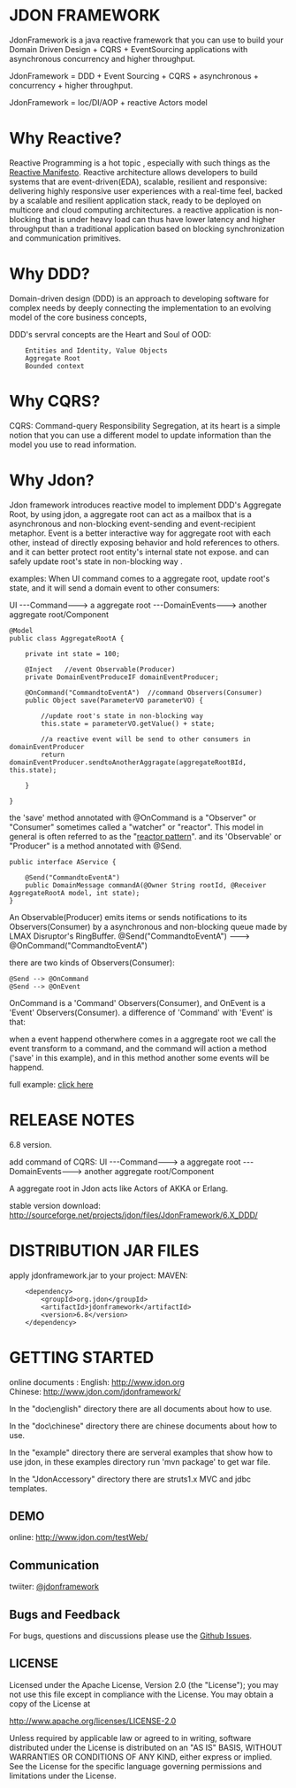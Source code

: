 JDON FRAMEWORK
===================================  
JdonFramework is a java reactive framework that you can use to build your Domain Driven Design + CQRS + EventSourcing  applications with asynchronous concurrency and higher throughput.

JdonFramework = DDD + Event Sourcing + CQRS + asynchronous + concurrency + higher throughput.

JdonFramework = Ioc/DI/AOP + reactive Actors model


Why Reactive?
===================================  

Reactive Programming is a hot topic , especially with such things as the [Reactive Manifesto](http://www.reactivemanifesto.org/). 
Reactive architecture allows developers to build systems that are event-driven(EDA), scalable, resilient and responsive: delivering highly responsive user experiences with a real-time feel, backed by a scalable and resilient application stack, ready to be deployed on multicore and cloud computing architectures.
a reactive application is non-blocking that is under heavy load can thus have lower latency and higher throughput than a traditional application based on blocking synchronization and communication primitives.

Why DDD?
===================================  
Domain-driven design (DDD) is an approach to developing software for complex needs by deeply connecting the implementation to an evolving model of the core business concepts,

DDD's servral concepts are the Heart and Soul of OOD:  

		Entities and Identity, Value Objects 
		Aggregate Root
		Bounded context
		
Why CQRS?
===================================  
CQRS: Command-query Responsibility Segregation, at its heart is a simple notion that you can use a different model to update information than the model you use to read information.

Why Jdon?
===================================  
Jdon framework introduces reactive model to implement DDD's Aggregate Root, 
by using jdon, a aggregate root can act as a mailbox that is a asynchronous and non-blocking event-sending and event-recipient metaphor.
Event is a better interactive way for aggregate root with each other, instead of directly exposing behavior and hold references to others. 
and it can better protect root entity's internal state not expose. and can safely update root's state in non-blocking way .

examples:
When UI command comes to a aggregate root, update root's state, and it will send a domain event to other consumers:

UI ---Command---> a aggregate root ---DomainEvents---> another aggregate root/Component

	@Model
	public class AggregateRootA {

		private int state = 100;
	
		@Inject   //event Observable(Producer)
		private DomainEventProduceIF domainEventProducer;
	
		@OnCommand("CommandtoEventA")  //command Observers(Consumer) 
		public Object save(ParameterVO parameterVO) {
		
			//update root's state in non-blocking way 
			this.state = parameterVO.getValue() + state;
		
			//a reactive event will be send to other consumers in domainEventProducer
			return domainEventProducer.sendtoAnotherAggragate(aggregateRootBId, this.state);

		}
		
	}
	
the 'save' method annotated with @OnCommand is a "Observer" or "Consumer"  sometimes called a "watcher" or "reactor". This model in general is often referred to as the "[reactor pattern](http://en.wikipedia.org/wiki/Reactor_pattern)".
and its 'Observable' or "Producer" is a method annotated with @Send.
 
	public interface AService {

		@Send("CommandtoEventA")
		public DomainMessage commandA(@Owner String rootId, @Receiver AggregateRootA model, int state);
	} 

An Observable(Producer) emits items or sends notifications to its Observers(Consumer) by a asynchronous and non-blocking queue made by LMAX Disruptor's RingBuffer.
@Send("CommandtoEventA") ---> @OnCommand("CommandtoEventA") 

there are two kinds of Observers(Consumer):

	@Send --> @OnCommand
	@Send --> @OnEvent

OnCommand is a 'Command' Observers(Consumer), and OnEvent is a 'Event' Observers(Consumer).
a difference of 'Command' with 'Event' is that:

when a event happend otherwhere comes in a aggregate root we call the event
transform to a command, and the command will action a method ('save' in this example), 
and in this method  another some events  will be happend.


full example: [click here](https://github.com/banq/jdonframework/blob/master/src/test/java/com/jdon/sample/test/cqrs/a/AggregateRootA.java)

RELEASE NOTES
===================================  

6.8 version.  

add command of CQRS:
UI ---Command---> a aggregate root ---DomainEvents---> another aggregate root/Component

A aggregate root in Jdon acts like Actors of AKKA or Erlang.

stable version download: 
http://sourceforge.net/projects/jdon/files/JdonFramework/6.X_DDD/


DISTRIBUTION JAR FILES
===================================  

apply jdonframework.jar to your project:
  MAVEN:  
  
		<dependency>
			<groupId>org.jdon</groupId>
			<artifactId>jdonframework</artifactId>
			<version>6.8</version>
		</dependency>            


GETTING STARTED
===================================  
online documents :
	English: http://www.jdon.org         
	Chinese: http://www.jdon.com/jdonframework/

  
In the "doc\english" directory there are all documents about how to use.

In the "doc\chinese" directory there are chinese documents about how to use.

In the "example" directory there are serveral examples that show how to use jdon, in these examples directory run 'mvn package' to get war file.

In the "JdonAccessory" directory there are struts1.x MVC and jdbc templates.

DEMO
------------------
online: http://www.jdon.com/testWeb/


Communication
------------------
twiiter: [@jdonframework](http://twitter.com/jdonframework)

Bugs and Feedback
------------------
For bugs, questions and discussions please use the [Github Issues](https://github.com/banq/jdonframework/issues).

LICENSE
------------------
Licensed under the Apache License, Version 2.0 (the "License"); you may not use this file except in compliance with the License. You may obtain a copy of the License at

http://www.apache.org/licenses/LICENSE-2.0

Unless required by applicable law or agreed to in writing, software distributed under the License is distributed on an "AS IS" BASIS, WITHOUT WARRANTIES OR CONDITIONS OF ANY KIND, either express or implied. See the License for the specific language governing permissions and limitations under the License.